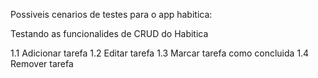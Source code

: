 Possiveis cenarios de testes para o app habitica:

Testando as funcionalides de CRUD do Habitica

1.1 Adicionar tarefa
1.2 Editar tarefa
1.3 Marcar tarefa como concluida
1.4 Remover tarefa
